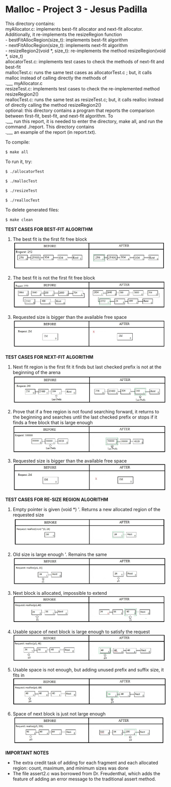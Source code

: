 # Malloc - Project 3 - Jesus Padilla #
 
 This directory contains:
<br /> myAllocator.c: implements best-fit allocator and next-fit allocator. Additionally, it re-implements the resizeRegion function
   <br />    - bestFitAllocRegion(size_t): implements best-fit algorithm
 <br />      - nextFitAllocRegion(size_t): implements next-fit algorithm
 <br />      - resizeRegion2(void *, size_t): re-implements the method resizeRegion(void *, size_t)
<br /> allocatorTest.c: implements test cases to check the methods of next-fit and best-fit
<br /> mallocTest.c: runs the same test cases as allocatorTest.c ; but, it calls malloc instead of calling directly the methods of <br />.___ myAllocator.c
<br /> resizeTest.c: implements test cases to check the re-implemented method resizeRegion2()
<br /> reallocTest.c: runs the same test as resizeTest.c; but, it calls realloc instead of directly calling the method resizeRegion2()
<br />optional: this directory contains a program that reports the comparison between first-fit, best-fit, and next-fit algorithm. To   <br />.___  run this report, it is needed to enter the directory, make all, and run the command ./report. This directory contains <br />.___               an example of the report (in report.txt).
 
 To compile:
 ~~~
 $ make all
 ~~~
 
 To run it, try:
 ~~~
 $ ./allocatorTest
 ~~~
 ~~~
 $ ./mallocTest
 ~~~
 ~~~
 $ ./resizeTest
 ~~~
 ~~~
 $ ./reallocTest
 ~~~
 
 To delete generated files:
 ~~~
 $ make clean
 ~~~
 
<b>TEST CASES FOR BEST-FIT ALGORITHM</b>
 1. The best fit is the first fit free block 
 ![Alt text](https://github.com/2017-fall-os/2017-fall-malloc-lab-jjpadillamendez/blob/master/lab3/testImage/bestc1.jpg?raw=true)
 
 2. The best fit is not the first fit free block
 ![Alt text](https://github.com/2017-fall-os/2017-fall-malloc-lab-jjpadillamendez/blob/master/lab3/testImage/bestc2.jpg?raw=true)
 
 3. Requested size is bigger than the available free space
 ![Alt text](https://github.com/2017-fall-os/2017-fall-malloc-lab-jjpadillamendez/blob/master/lab3/testImage/bestc3.jpg?raw=true)
 
<b>TEST CASES FOR NEXT-FIT ALGORITHM</b>
 1. Next fit region is the first fit it finds but last checked prefix is not at the beginning of the arena
 ![Alt text](https://github.com/2017-fall-os/2017-fall-malloc-lab-jjpadillamendez/blob/master/lab3/testImage/nextc1.jpg?raw=true)
 
 2. Prove that if a free region is not found searching forward, it returns to the beginning and searches until the last checked prefix or stops if it finds a free block that is large enough
 ![Alt text](https://github.com/2017-fall-os/2017-fall-malloc-lab-jjpadillamendez/blob/master/lab3/testImage/nextc2.jpg?raw=true)
 
 3. Requested size is bigger than the available free space
 ![Alt text](https://github.com/2017-fall-os/2017-fall-malloc-lab-jjpadillamendez/blob/master/lab3/testImage/nextc3.jpg?raw=true)
 
<b>TEST CASES FOR RE-SIZE REGION ALGORITHM</b>
 1. Empty pointer is given (void *) '. Returns a new allocated region of the requested size
 ![Alt text](https://github.com/2017-fall-os/2017-fall-malloc-lab-jjpadillamendez/blob/master/lab3/testImage/resizec1.jpg?raw=true)
 
 2. Old size is large enough '. Remains the same
 ![Alt text](https://github.com/2017-fall-os/2017-fall-malloc-lab-jjpadillamendez/blob/master/lab3/testImage/resizec2.jpg?raw=true)
 
 3. Next block is allocated, impossible to extend
 ![Alt text](https://github.com/2017-fall-os/2017-fall-malloc-lab-jjpadillamendez/blob/master/lab3/testImage/resizec3.jpg?raw=true)
 
 4. Usable space of next block is large enough to satisfy the request
 ![Alt text](https://github.com/2017-fall-os/2017-fall-malloc-lab-jjpadillamendez/blob/master/lab3/testImage/resizec4.jpg?raw=true)
 
 5. Usable space is not enough, but adding unused prefix and suffix size, it fits in
 ![Alt text](https://github.com/2017-fall-os/2017-fall-malloc-lab-jjpadillamendez/blob/master/lab3/testImage/resizec5.jpg?raw=true)
 
 6. Space of next block is just not large enough
 ![Alt text](https://github.com/2017-fall-os/2017-fall-malloc-lab-jjpadillamendez/blob/master/lab3/testImage/resizec6.jpg?raw=true)
 
<b>IMPORTANT NOTES</b>
- The extra credit task of adding for each fragment and each allocated region: count, maximum, and minimum sizes was done
- The file assert2.c was borrowed from Dr. Freudenthal, which adds the feature of adding an error message to the traditional assert method. 
